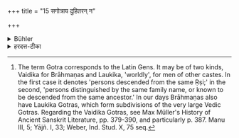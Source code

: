 +++
title = "15 सगोत्राय दुहितरन् न"

+++

<details><summary>Bühler</summary>

15. He shall not give his daughter to a man belonging to the same family (Gotra), [^8] 


[^8]:  The term Gotra corresponds to the Latin Gens. It may be of two kinds, Vaidika for Brāhmaṇas and Laukika, 'worldly', for men of other castes. In the first case it denotes 'persons descended from the same Ṛṣi;' in the second, 'persons distinguished by the same family name, or known to be descended from the same ancestor.' In our days Brāhmaṇas also have Laukika Gotras, which form subdivisions of the very large Vedic Gotras. Regarding the Vaidika Gotras, see Max Müller's History of Ancient Sanskrit Literature, pp. 379-390, and particularly p. 387. Manu III, 5; Yājñ. I, 33; Weber, Ind. Stud. X, 75 seq.
</details>

<details><summary>हरदत्त-टीका</summary>

## सूत्रम्
सगोत्राय दुहितरं न प्रयच्छेत् ॥ १५ ॥  
### टिप्पनी
कन्यागोत्रमेव गोत्रं यस्य तस्मै कन्या न देया । यथा-हारीताय हारीतीं, वात्स्याय वात्सीमित्यादि ॥ १५ ॥
</details>
